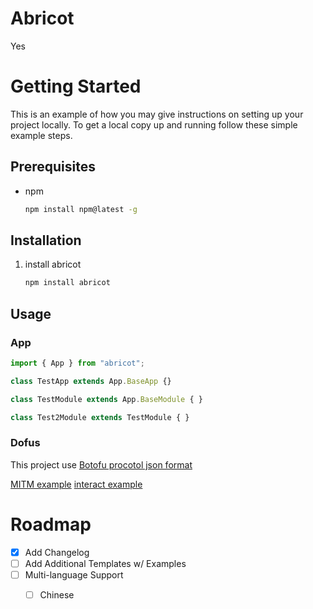# Abricot

Yes

# Getting Started

This is an example of how you may give instructions on setting up your project locally.
To get a local copy up and running follow these simple example steps.

## Prerequisites

* npm
  ```sh
  npm install npm@latest -g
  ```

## Installation

1. install abricot
   ```sh
   npm install abricot
   ```

## Usage

### App

```javascript
import { App } from "abricot";

class TestApp extends App.BaseApp {}

class TestModule extends App.BaseModule { }

class Test2Module extends TestModule { }
```

### Dofus

This project use [Botofu procotol json format](https://gitlab.com/botofu/botofu/-/tree/dev/src/botofu/protocol/parser)

[MITM example](https://github.com/steelblockchain/abricot/blob/main/scripts/mitm.js)
[interact example](https://github.com/steelblockchain/abricot/blob/main/scripts/interact.js)

# Roadmap

- [x] Add Changelog
- [ ] Add Additional Templates w/ Examples
- [ ] Multi-language Support
    - [ ] Chinese

